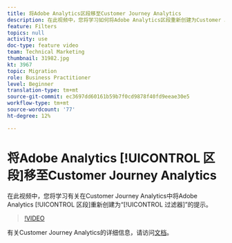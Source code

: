 ```yaml
---
title: 将Adobe Analytics区段移至Customer Journey Analytics
description: 在此视频中，您将学习如何将Adobe Analytics区段重新创建为Customer Journey Analytics中的“过滤器”。
feature: Filters
topics: null
activity: use
doc-type: feature video
team: Technical Marketing
thumbnail: 31982.jpg
kt: 3967
topic: Migration
role: Business Practitioner
level: Beginner
translation-type: tm+mt
source-git-commit: ec3697dd60161b59b7f0cd9878f40fd9eeae30e5
workflow-type: tm+mt
source-wordcount: '77'
ht-degree: 12%

---
```



# 将Adobe Analytics [!UICONTROL 区段]移至Customer Journey Analytics

在此视频中，您将学习有关在Customer Journey Analytics中将Adobe Analytics [!UICONTROL 区段]重新创建为“[!UICONTROL 过滤器]”的提示。

>[!VIDEO](https://video.tv.adobe.com/v/31982/?quality=12)

有关Customer Journey Analytics的详细信息，请访问[文档](https://docs.adobe.com/content/help/zh-Hans/analytics-platform/using/cja-landing.html)。
